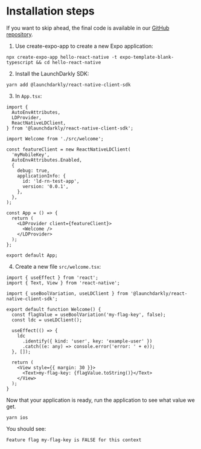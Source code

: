 # Installation steps
If you want to skip ahead, the final code is available in our [GitHub repository](https://github.com/launchdarkly/js-core/tree/main/packages/sdk/react-native/example).

1. Use create-expo-app to create a new Expo application:
```shell
npx create-expo-app hello-react-native -t expo-template-blank-typescript && cd hello-react-native
```

2. Install the LaunchDarkly SDK:
```shell
yarn add @launchdarkly/react-native-client-sdk
```

3. In `App.tsx`:
```tsx
import {
  AutoEnvAttributes,
  LDProvider,
  ReactNativeLDClient,
} from '@launchdarkly/react-native-client-sdk';

import Welcome from './src/welcome';

const featureClient = new ReactNativeLDClient(
  'myMobileKey',
  AutoEnvAttributes.Enabled,
  {
    debug: true,
    applicationInfo: {
      id: 'ld-rn-test-app',
      version: '0.0.1',
    },
  },
);

const App = () => {
  return (
    <LDProvider client={featureClient}>
      <Welcome />
    </LDProvider>
  );
};

export default App;
```

4. Create a new file `src/welcome.tsx`:
```tsx
import { useEffect } from 'react';
import { Text, View } from 'react-native';

import { useBoolVariation, useLDClient } from '@launchdarkly/react-native-client-sdk';

export default function Welcome() {
  const flagValue = useBoolVariation('my-flag-key', false);
  const ldc = useLDClient();

  useEffect(() => {
    ldc
      .identify({ kind: 'user', key: 'example-user' })
      .catch((e: any) => console.error('error: ' + e));
  }, []);

  return (
    <View style={{ margin: 30 }}>
      <Text>my-flag-key: {flagValue.toString()}</Text>
    </View>
  );
}
```

Now that your application is ready, run the application to see what value we get.
```shell
yarn ios
```

You should see:

`Feature flag my-flag-key is FALSE for this context`

